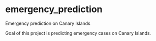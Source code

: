 # emergency_prediction
Emergency prediction on Canary Islands


Goal of this project is predicting emergency cases on Canary Islands. 
